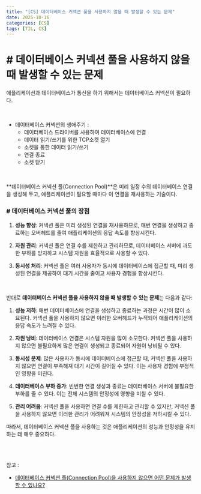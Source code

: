 ```yaml
---
title: "[CS] 데이터베이스 커넥션 풀을 사용하지 않을 때 발생할 수 있는 문제"
date: 2025-10-16
categories: [CS]
tags: [TIL, CS]
---
```


# # 데이터베이스 커넥션 풀을 사용하지 않을 때 발생할 수 있는 문제

애플리케이션과 데이터베이스가 통신을 하기 위해서는 데이터베이스 커넥션이 필요하다.

<br />

- 데이터베이스 커넥션의 생애주기 : 
  - 데이터베이스 드라이버를 사용하여 데이터베이스에 연결
  - 데이터 읽기/쓰기를 위한 TCP소켓 열기
  - 소켓을 통한 데이터 읽기/쓰기
  - 연결 종료
  - 소켓 닫기

<br />

**데이터베이스 커넥션 풀(Connection Pool)**은 미리 일정 수의 데이터베이스 연결을 생성해 두고, 애플리케이션이 필요할 때마다 이 연결을 재사용하는 기술이다.


### # 데이터베이스 커넥션 풀의 장점
1. **성능 향상**: 커넥션 풀은 미리 생성된 연결을 재사용하므로, 매번 연결을 생성하고 종료하는 오버헤드를 줄여 애플리케이션의 응답 속도를 향상시킨다.

2. **자원 관리**: 커넥션 풀은 연결 수를 제한하고 관리하므로, 데이터베이스 서버에 과도한 부하를 방지하고 시스템 자원을 효율적으로 사용할 수 있다.

3. **동시성 처리**: 커넥션 풀은 여러 사용자가 동시에 데이터베이스에 접근할 때, 미리 생성된 연결을 제공하여 대기 시간을 줄이고 사용자 경험을 향상시킨다.

<br />

반대로 **데이터베이스 커넥션 풀을 사용하지 않을 때 발생할 수 있는 문제**는 다음과 같다:

1. **성능 저하**: 매번 데이터베이스에 연결을 생성하고 종료하는 과정은 시간이 많이 소요된다. 커넥션 풀을 사용하지 않으면 이러한 오버헤드가 누적되어 애플리케이션의 응답 속도가 느려질 수 있다.

2. **자원 낭비**: 데이터베이스 연결은 시스템 자원을 많이 소모한다. 커넥션 풀을 사용하지 않으면 불필요하게 많은 연결이 생성되고 종료되어 자원이 낭비될 수 있다.

3. **동시성 문제**: 많은 사용자가 동시에 데이터베이스에 접근할 때, 커넥션 풀을 사용하지 않으면 연결이 부족해져 대기 시간이 길어질 수 있다. 이는 사용자 경험에 부정적인 영향을 미친다.

4. **데이터베이스 부하 증가**: 빈번한 연결 생성과 종료는 데이터베이스 서버에 불필요한 부하를 줄 수 있다. 이는 전체 시스템의 안정성에 영향을 미칠 수 있다.

5. **관리 어려움**: 커넥션 풀을 사용하면 연결 수를 제한하고 관리할 수 있지만, 커넥션 풀을 사용하지 않으면 이러한 관리가 어려워져 시스템의 안정성을 저하시킬 수 있다.

따라서, 데이터베이스 커넥션 풀을 사용하는 것은 애플리케이션의 성능과 안정성을 유지하는 데 매우 중요하다.

<br /><br />

참고 : 
- [데이터베이스 커넥션 풀(Connection Pool)을 사용하지 않으면 어떤 문제가 발생할 수 있나요?](https://www.maeil-mail.kr/question/88)
